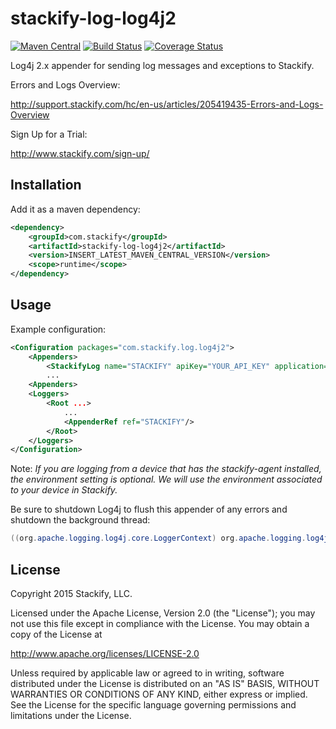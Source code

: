 # stackify-log-log4j2

[![Maven Central](https://img.shields.io/maven-central/v/com.stackify/stackify-log-log4j2.svg)](http://mvnrepository.com/artifact/com.stackify/stackify-log-log4j2)
[![Build Status](https://travis-ci.org/stackify/stackify-log-log4j2.png)](https://travis-ci.org/stackify/stackify-log-log4j2)
[![Coverage Status](https://coveralls.io/repos/stackify/stackify-log-log4j2/badge.png?branch=master)](https://coveralls.io/r/stackify/stackify-log-log4j2?branch=master)

Log4j 2.x appender for sending log messages and exceptions to Stackify.

Errors and Logs Overview:

http://support.stackify.com/hc/en-us/articles/205419435-Errors-and-Logs-Overview

Sign Up for a Trial:

http://www.stackify.com/sign-up/

## Installation

Add it as a maven dependency:
```xml
<dependency>
    <groupId>com.stackify</groupId>
    <artifactId>stackify-log-log4j2</artifactId>
    <version>INSERT_LATEST_MAVEN_CENTRAL_VERSION</version>
    <scope>runtime</scope>
</dependency>
```

## Usage

Example configuration:
```xml
<Configuration packages="com.stackify.log.log4j2">
    <Appenders>
        <StackifyLog name="STACKIFY" apiKey="YOUR_API_KEY" application="YOUR_APPLICATION_NAME" environment="YOUR_ENVIRONMENT"/>
        ...
    <Appenders>
    <Loggers>
        <Root ...>
            ...
            <AppenderRef ref="STACKIFY"/>
        </Root>
    </Loggers>
</Configuration>
```

Note: *If you are logging from a device that has the stackify-agent installed, the environment setting is optional. We will use the environment associated to your device in Stackify.*

Be sure to shutdown Log4j to flush this appender of any errors and shutdown the background thread:
```java
((org.apache.logging.log4j.core.LoggerContext) org.apache.logging.log4j.LogManager.getContext(false)).stop();
```

## License

Copyright 2015 Stackify, LLC.

Licensed under the Apache License, Version 2.0 (the "License");
you may not use this file except in compliance with the License.
You may obtain a copy of the License at

   http://www.apache.org/licenses/LICENSE-2.0

Unless required by applicable law or agreed to in writing, software
distributed under the License is distributed on an "AS IS" BASIS,
WITHOUT WARRANTIES OR CONDITIONS OF ANY KIND, either express or implied.
See the License for the specific language governing permissions and
limitations under the License.
